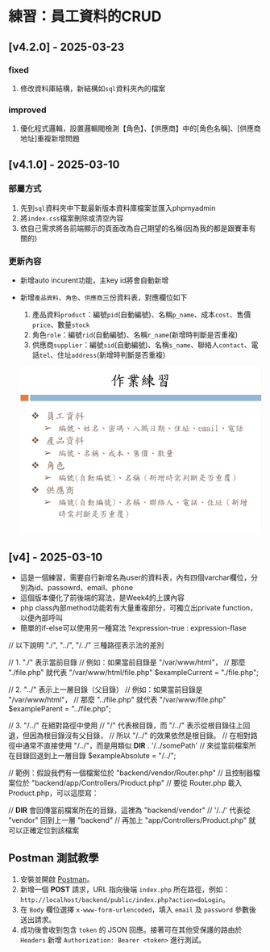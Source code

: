 # 練習：員工資料的CRUD
## [v4.2.0] - 2025-03-23
### fixed
1. 修改資料庫結構，新結構如`sql`資料夾內的檔案

### improved
1. 優化程式邏輯，設置邏輯閥檢測【角色】、【供應商】中的[角色名稱]、[供應商地址]重複新增問題
## [v4.1.0] - 2025-03-10
### 部屬方式
1. 先到`sql`資料夾中下載最新版本資料庫檔案並匯入phpmyadmin
2. 將`index.css`檔案刪除或清空內容
3. 依自己需求將各前端顯示的頁面改為自己期望的名稱(因為我的都是跟賽車有關的)
### 更新內容
- 新增auto incurent功能，主key id將會自動新增
- 新增`產品資料`、`角色`、`供應商`三份資料表，對應欄位如下
     1. 產品資料`product`：編號`pid`(自動編號)、名稱`p_name`、成本`cost`、售價`price`、數量`stock`
     2. 角色`role`：編號`rid`(自動編號)、名稱`r_name`(新增時判斷是否重複)
     3. 供應商`supplier`：編號`sid`(自動編號)、名稱`s_name`、聯絡人`contact`、電話`tel`、住址`address`(新增時判斷是否重複)

    ![alt text](image.png)
## [v4] - 2025-03-10
- 這是一個練習，需要自行新增名為user的資料表，內有四個varchar欄位，分別為id、passowrd、email、phone
- 這個版本優化了前後端的寫法，是Week4的上課內容
- php class內部method功能若有大量重複部分，可獨立出private function，以便內部呼叫
- 簡單的if-else可以使用另一種寫法 ?expression-true : expression-flase


// 以下說明 "./", "../", "/../" 三種路徑表示法的差別

// 1. "./" 表示當前目錄
//    例如：如果當前目錄是 "/var/www/html"，
//    那麼 "./file.php" 就代表 "/var/www/html/file.php"
$exampleCurrent = "./file.php";

// 2. "../" 表示上一層目錄（父目錄）
//    例如：如果當前目錄是 "/var/www/html"，
//    那麼 "../file.php" 就代表 "/var/www/file.php"
$exampleParent = "../file.php";

// 3. "/../" 在絕對路徑中使用
//    "/" 代表根目錄，而 "/../" 表示從根目錄往上回退，但因為根目錄沒有父目錄，
//    所以 "/../" 的效果依然是根目錄。
//    在相對路徑中通常不直接使用 "/../"，而是用類似 __DIR__ . '/../somePath'
//    來從當前檔案所在目錄回退到上一層目錄
$exampleAbsolute = "/../";

// 範例：假設我們有一個檔案位於 "backend/vendor/Router.php"
// 且控制器檔案位於 "backend/app/Controllers/Product.php"
// 要從 Router.php 載入 Product.php，可以這麼寫：

// __DIR__ 會回傳當前檔案所在的目錄，這裡為 "backend/vendor"
// '/../' 代表從 "vendor" 回到上一層 "backend"
// 再加上 "app/Controllers/Product.php" 就可以正確定位到該檔案

## Postman 測試教學
1. 安裝並開啟 [Postman](https://www.postman.com/)。
2. 新增一個 **POST** 請求，URL 指向後端 `index.php` 所在路徑，例如：
   `http://localhost/backend/public/index.php?action=doLogin`。
3. 在 `Body` 欄位選擇 `x-www-form-urlencoded`，填入 `email` 及 `password` 參數後送出請求。
4. 成功後會收到包含 `token` 的 JSON 回應。接著可在其他受保護的路由於 `Headers` 新增 `Authorization: Bearer <token>` 進行測試。
